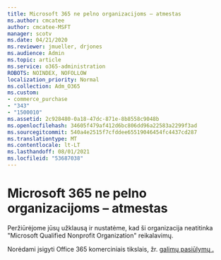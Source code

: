 ```yaml
---
title: Microsoft 365 ne pelno organizacijoms – atmestas
ms.author: cmcatee
author: cmcatee-MSFT
manager: scotv
ms.date: 04/21/2020
ms.reviewer: jmueller, drjones
ms.audience: Admin
ms.topic: article
ms.service: o365-administration
ROBOTS: NOINDEX, NOFOLLOW
localization_priority: Normal
ms.collection: Adm_O365
ms.custom:
- commerce_purchase
- "343"
- "1500010"
ms.assetid: 2c928480-0a18-47dc-871e-8b8558c9048b
ms.openlocfilehash: 34605f479af412d6bc806dd96a22583a2299f3ad
ms.sourcegitcommit: 540a4e2515f7cfddee65519046454fc4437cd287
ms.translationtype: MT
ms.contentlocale: lt-LT
ms.lasthandoff: 08/01/2021
ms.locfileid: "53687038"
---
```

# <a name="microsoft-365-for-nonprofits---declined"></a>Microsoft 365 ne pelno organizacijoms – atmestas

Peržiūrėjome jūsų užklausą ir nustatėme, kad ši organizacija neatitinka "Microsoft Qualified Nonprofit Organization" reikalavimų.
  
Norėdami įsigyti Office 365 komerciniais tikslais, žr. [galimų pasiūlymų .](https://portal.office.com/AdminPortal/Home)
